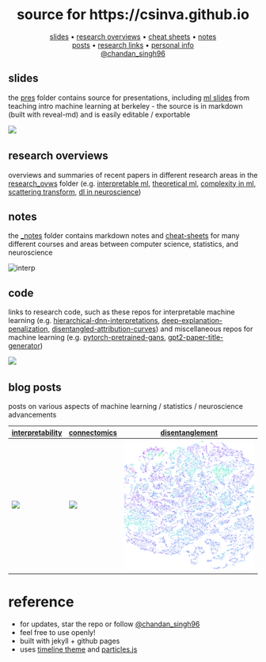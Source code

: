 <h1 align="center">source for https://csinva.github.io</h1>


<p align="center">
  <a href="pres">slides</a> •
  <a href="_notes/research_ovws">research overviews</a> •
  <a href="_notes/cheat_sheets">cheat sheets</a> •
  <a href="_notes">notes</a>
  <br>
  <a href="_blog">posts</a> •
  <a href="#code">research links</a>  •
  <a href="https://scholar.google.com/citations?hl=en&user=XpttKK8AAAAJ&view_op=list_works&sortby=pubdate">personal info</a>
  <br>
  <a href="https://twitter.com/chandan_singh96">@chandan_singh96</a>
</p>

## slides

the [pres](pres) folder contains source for presentations, including [ml slides](https://csinva.github.io/pres/189/#/) from teaching intro machine learning at berkeley - the source is in markdown (built with reveal-md) and is easily editable / exportable

![](assets/img/pres_demo.gif)

## research overviews

overviews and summaries of recent papers in different research areas in the [research_ovws](_notes/research_ovws) folder (e.g. [interpretable ml](https://github.com/csinva/csinva.github.io/blob/master/_notes/research_ovws/ovw_interp.md),  [theoretical ml](https://github.com/csinva/csinva.github.io/blob/master/_notes/research_ovws/ovw_dl_theory.md),  [complexity in ml](https://github.com/csinva/csinva.github.io/blob/master/_notes/research_ovws/ovw_complexity.md), [scattering transform](https://github.com/csinva/csinva.github.io/blob/master/_notes/research_ovws/ovw_scat.md), [dl in neuroscience](https://github.com/csinva/csinva.github.io/blob/master/_notes/research_ovws/ovw_dl_for_neuro.md))

## notes

the [_notes](_notes) folder contains markdown notes and [cheat-sheets](_notes/cheat_sheets) for many different courses and areas between computer science, statistics, and neuroscience

![interp](_notes/cheat_sheets/interp.png)


## code

links to research code, such as these repos for interpretable machine learning (e.g. [hierarchical-dnn-interpretations](https://github.com/csinva/hierarchical_dnn_interpretations), [deep-explanation-penalization](https://github.com/laura-rieger/deep-explanation-penalization), [disentangled-attribution-curves](https://github.com/csinva/disentangled_attribution_curves)) and miscellaneous repos for machine learning (e.g. [pytorch-pretrained-gans](https://github.com/csinva/pytorch_gan_pretrained), [
gpt2-paper-title-generator](https://github.com/csinva/gpt2-paper-title-generator))

![](assets/img/acd_intro.png)

## blog posts

posts on various aspects of machine learning / statistics / neuroscience advancements


| [interpretability](https://csinva.github.io/blog/research/interp) | [connectomics](https://csinva.github.io/blog/research/connectomics) | [disentanglement](https://csinva.github.io/blog/research/disentanglement) |
| ------------------------------------------------------------ | ------------------------------------------------------------ | ------------------------------------------------------------ |
|            ![](assets/img/alexnet.png)                                                   | ![](assets/img/neuron.gif)                        | ![](assets/img/complexity.png)                        |


# reference

- for updates, star the repo or follow [@chandan_singh96](https://twitter.com/chandan_singh96)
- feel free to use openly!
- built with jekyll + github pages
- uses [timeline theme](http://kirbyt.github.io/timeline-jekyll-theme) and [particles.js](https://vincentgarreau.com/particles.js/)
